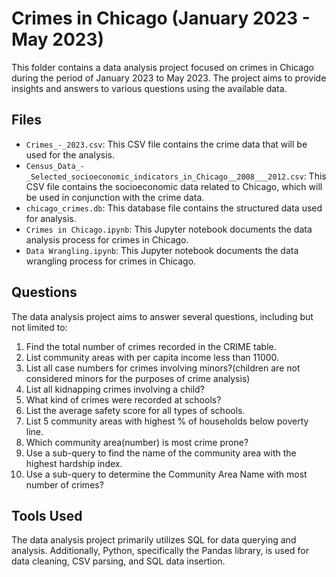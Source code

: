 # Crimes in Chicago (January 2023 - May 2023)

This folder contains a data analysis project focused on crimes in Chicago during the period of January 2023 to May 2023. The project aims to provide insights and answers to various questions using the available data.

## Files

- `Crimes_-_2023.csv`: This CSV file contains the crime data that will be used for the analysis.
- `Census_Data_-_Selected_socioeconomic_indicators_in_Chicago__2008___2012.csv`: This CSV file contains the socioeconomic data related to Chicago, which will be used in conjunction with the crime data.
- `chicago_crimes.db`: This database file contains the structured data used for analysis.
- `Crimes in Chicago.ipynb`: This Jupyter notebook documents the data analysis process for crimes in Chicago.
- `Data Wrangling.ipynb`: This Jupyter notebook documents the data wrangling process for crimes in Chicago.

## Questions

The data analysis project aims to answer several questions, including but not limited to:
1. Find the total number of crimes recorded in the CRIME table.
2. List community areas with per capita income less than 11000.
3. List all case numbers for crimes involving minors?(children are not considered minors for the purposes of crime analysis)
4. List all kidnapping crimes involving a child?
5. What kind of crimes were recorded at schools?
6. List the average safety score for all types of schools.
7. List 5 community areas with highest % of households below poverty line.
8. Which community area(number) is most crime prone?
9. Use a sub-query to find the name of the community area with the highest hardship index.
10. Use a sub-query to determine the Community Area Name with most number of crimes?

## Tools Used

The data analysis project primarily utilizes SQL for data querying and analysis. Additionally, Python, specifically the Pandas library, is used for data cleaning, CSV parsing, and SQL data insertion.